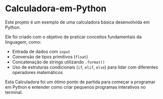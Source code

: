 # Calculadora-em-Python

Este projeto é um exemplo de uma calculadora básica desenvolvida em Python. 

Ele foi criado com o objetivo de praticar conceitos fundamentais da linguagem, como:

- Entrada de dados com `input`
- Conversão de tipos primitivos (`float`)
- Concatenação de strings utilizando `.format()`
- Uso de estruturas condicionais (`if`, `elif`, `else`) para lidar com diferentes operadores matemáticos

Esta Calculadora foi um ótimo ponto de partida para começar a programar em Python e entender como criar pequenos programas interativos no terminal.
